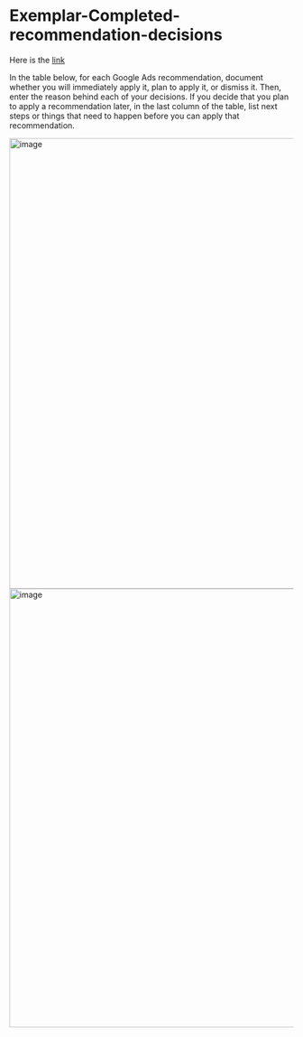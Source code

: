 # Exemplar-Completed-recommendation-decisions

Here is the [link](https://docs.google.com/document/d/1imoDVSfO-FJUnGMEb9b6wQNmkY3bfq2aeyVuD8fmF0U/edit)

In the table below, for each Google Ads recommendation, document whether you will immediately apply it, plan to apply it, or dismiss it. Then, enter the reason behind each of your decisions. If you decide that you plan to apply a recommendation later, in the last column of the table, list next steps or things that need to happen before you can apply that recommendation.

<img width="798" alt="image" src="https://github.com/user-attachments/assets/99084b23-12c0-4ea7-9389-0af40fa7d390">

<img width="777" alt="image" src="https://github.com/user-attachments/assets/bfdbe889-d9bc-4eb8-bce0-828413cf1836">


